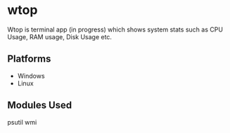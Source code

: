 
# wtop

Wtop is terminal app (in progress) which shows system stats such 
as CPU Usage, RAM usage, Disk Usage etc.

## Platforms
* Windows
* Linux
## Modules Used
psutil
wmi
